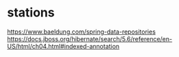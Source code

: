 # stations

https://www.baeldung.com/spring-data-repositories
https://docs.jboss.org/hibernate/search/5.6/reference/en-US/html/ch04.html#indexed-annotation
